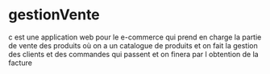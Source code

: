 # gestionVente
c est une application web pour le e-commerce  qui prend en charge la partie de vente des produits où on a un catalogue de produits et on fait la gestion des clients et des commandes qui passent et on finera par l obtention de la facture 
